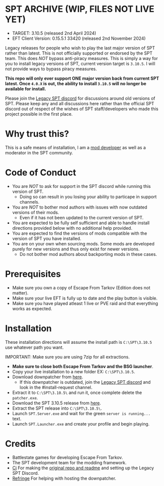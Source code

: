 # SPT ARCHIVE (WIP, FILES NOT LIVE YET)
- TARGET: 3.10.5 (released 2nd April 2024)
- EFT Client Version: 0.15.5.1 33420 (released 2nd November 2024)

Legacy releases for people who wish to play the last major version of SPT rather than latest. This is not officially supported or endorsed by the SPT team. This does *NOT* bypass anti-piracy measures. This is simply a way for you to install legacy versions of SPT, current version target is `3.10.5`. I will not provide ways to bypass piracy measures.

**This repo will only ever support ONE major version back from current SPT latest. Once `4.0.X` is out, the ability to install `3.10.5` will no longer be available for install.**

Please join the [Legacy SPT discord](https://discord.gg/XXeSBuKnHP) for discussions around old versions of SPT. Please keep any and all discussions here rather than the official SPT discord out of respect of the wishes of SPT staff/developers who made this project possible in the first place. 

# Why trust this?

This is a safe means of installation, I am a [mod developer](https://hub.sp-tarkov.com/user/32691-jehree/) as well as a moderator in the SPT community.

# Code of Conduct
- You are *NOT* to ask for support in the SPT discord while running this version of SPT.
  - Doing so can result in you losing your ability to particape in support channels.
- You are *NOT* to bother mod authors with issues with now outdated versions of their mods.
  - Even if it has not been updated to the current version of SPT.
- You are expected to be fully self sufficient and able to handle install directions provided below with no additional help provided.
- You are expected to find the versions of mods compatible with the version of SPT you have installed.
- You are on your own when sourcing mods. Some mods are developed purely for new versions and thus only exist for newer versions.
  - Do not bother mod authors about backporting mods in these cases.

# Prerequisites
- Make sure you own a copy of Escape From Tarkov (Edition does not matter).
- Make sure your live EFT is fully up to date and the play button is visible.
- Make sure you have played atleast 1 live or PVE raid and that everything works as expected.

# Installation
These installation directions will assume the install path is `C:\SPT\3.10.5` use whatever path you want.

IMPORTANT: Make sure you are using 7zip for all extractions.

- **Make sure to close both Escape From Tarkov and the BSG launcher**.
- Copy your live installation to a new folder EX: `C:\SPT\3.10.5`.
- Download downpatcher from [here](https://spt.dev/patchers/Patcher_16.5.6.36217_to_0.15.5.1.33420.7z).
  - If this downpatcher is outdated, join the [Legacy SPT discord](https://discord.gg/XXeSBuKnHP) and look in the #install-request channel.
- Extract it to `C:\SPT\3.10.5\` and run it, once complete delete the `patcher.exe`.
- Download the SPT 3.10.5 release from [here](https://github.com/Jehree/SPT-LEGACY-RELEASES/releases/download/3.10.5/SPT-3.10.5-33420.7z).
- Extract the SPT release into `C:\SPT\3.10.5\`.
- Launch `SPT.Server.exe` and wait for the green `server is running...` text.
- Launch `SPT.Launcher.exe` and create your profile and begin playing.

# Credits
- Battlestate games for developing Escape From Tarkov.
- The SPT development team for the modding framework.
- [Cj](https://github.com/CJ-SPT) For making the [original repo and readme](https://github.com/CJ-SPT/LEGACY-SPT-RELEASES) and setting up the Legacy SPT Discord.
- [Refringe](https://github.com/refringe) For helping with hosting the downpatcher.
